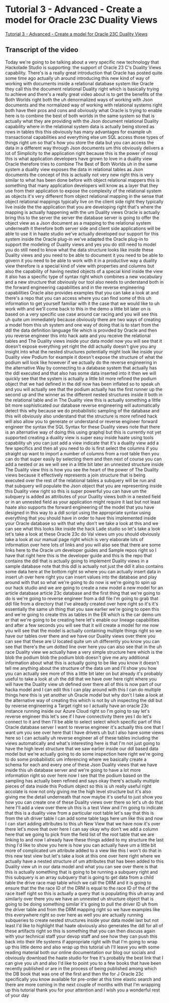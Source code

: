 
# Tutorial 3 - Advanced - Create a model for Oracle 23C Duality Views

[Tutorial 3 - Advanced - Create a model for Oracle 23C Duality Views](https://community.hackolade.com/slides/slide/oracle-23c-duality-views-58?fullscreen=1)

## Transcript of the video

Today we're going to be talking about a very specific new technology that Hackolade Studio is supporting: the support of Oracle 23 C's Duality Views capability. There's is a really great introduction that Oracle has posted quite some time ago actually uh around introducing this new kind of way of working with documents inside a relational database system like Oracle they call this the document relational Duality right which is basically trying to achieve and there's a really great video about is to get the benefits of the Both Worlds right both the uh denormalized ways of working with Json documents and the normalized way of working with relational systems right both have their pros and cons and obviously what Oracle is trying to enable here is to combine the best of both worlds in the same system so that is actually what they are providing with the Json document relational Duality capability where in the relational system data is actually being stored as rows in tables this this obviously has many advantages for example uh transactional capabilities and everything else um SQL access those types of things right um so that's how you store the data but you can access the data in a different way through Json documents um this obviously delivers a lot of Simplicity to the application right because this is the power of nosql this is what application developers have grown to love in a duality view Oracle therefore tries to combine The Best of Both Worlds uh in the same system a duality view exposes the data in relational tables as Json documents the concept of this is actually not very new right this is very similar to what has been done before with object relational mappers this is something that many application developers will know as a layer that they use from their application to expose the complexity of the relational system as objects it's very different from object relational mapping in the sense that object relational mappings typically live on the client side right they typically live inside the the application that you are developing right that's where the mapping is actually happening with the um Duality views Oracle is actually bring this to the server the server the database server is going to offer the object view as a Json document as a mapping to the relational system underneath it therefore both server side and client side applications will be able to use it in haate studio we've actually developed our support for this system inside the Oracle plug-in we've adapted the Oracle plug-in to support the modeling of Duality views and yes you do still need to model you do still need to know what the data structure looks like inside these Duality views and you need to be able to document it you need to be able to govern it you need to be able to work with it in a productive way a duality view therefore is a special kind of view with properties and columns but also the capability of having nested objects of a special kind inside the view it also has a specific type of syntax right which combines a new vocabulary and a new structure that obviously our tool also needs to understand both in the forward engineering capabilities and in the reverse engineering capabilities Oracle also provides examples that you can take a look at and there's a repo that you can access where you can find some of this uh information to get yourself familiar with it the case that we would like to uh work with and we'll come back to this in the demo a little bit later on is based on a very specific use case around car racing and you will see this uh quite um immediately because obviously there are two ways of creating a model from this uh system and one way of doing that is to start from the ddl the data definition language file which is provided by Oracle and then you reverse engineer this into hack aate and you receive the relational tables and The Duality views inside your data model now you will see that it doesn't expose everything yet right the ddl actually doesn't give you any insight into what the nested structures potentially might look like inside your Duality view Podium for example it doesn't expose the structure of what the podium will look like however if we actually do the reverse engineering in the alternative Way by connecting to a database system that actually has the ddl executed and that also has some data inserted into it then we will quickly see that the system is actually a little bit more refined the podium object that we had defined in the ddl now has been inflated so to speak uh and you will actually see that the podium actually has the first runner up the second up and the winner as the different nested structures inside it both in the relational table and in The Duality view this is actually something a little bit more sophisticated our database reverse engineering will automatically detect this why because we do probabilistic sampling of the database and this will obviously also understand that the structure is more refined hack will also allow you to generate or understand or reverse engineer forward engineer the syntax the SQL Syntax for these Duality views note that there is an alternative way of doing this using graphql but this is currently not yet supported creating a duality view is super easy inside haate using tools capability uh you can just add a view indicate that it's a duality view add a few specifics and then all you need to do is first select the columns if you straight up want to import a number of columns from a root table then you can do that super easily by selecting them and then next of course you can add a nested or as we will see in a little bit later an unnested structure inside The Duality view this is how you see the heart of the power of The Duality views because it effectively represents a join structure that is being executed over the rest of the relational tables a subquery will be run and that subquery will populate the Json object that you are representing inside this Duality view right so this is super powerful you can have um the subquery is added as attributes of your Duality views both in a nested field or in an unnested field as your application might require it last but not least haate also supports the forward engineering of the model that you have designed in this way to a ddl script using the appropriate syntax using everything that you should have in order to have this implemented inside your Oracle database so with that why don't we take a look at this and we can see what this looks like inside the hack Lade studio so let's take a look let's take a look at these Oracle 23c do Val views um you should obviously take a look at our manual page right which is very elaborate lots of information over here lots of links and you will also see that there are some links here to the Oracle um developer guides and Sample repos right so I have that right here this is the developer guide and this is the repo that contains the ddl that is actually going to implement Duality views in a sample database note that this ddl is actually not just the ddl it also contains some data here at the bottom right so where you can actually insert data in insert uh over here right you can insert values into the database and play around with that so what we're going to do now is we're going to spin up our hack studio and we are going to create a new model a new model for an article database article 23c database and the first thing that we're going to do is we're going to reverse engineer from a ddl file I'm going to grab that ddl file from a directory that I've already created over here right so it's it's essentially the same uh thing that you saw earlier we're going to open this and we're going to create this as tables in the ER which is the car demo um er that we're going to be creating here let's enable our lineage capabilities and after a few seconds you will see that it will create a model for me now you will see that the model is actually containing multiple things right so we have our tables over there and we have our Duality views over there you can see that these are U located quite um uh differently you know you can see that there's the um dotted line over here you can also see that in the uh race Duality view we actually have a very simple structure here which is the blob the podium blob the podium blob doesn't give me any additional information about what this is actually going to be like you know it doesn't tell me anything about the structure of the data um and I'll show you how you can actually see more of this a little bit later on but already it's probably useful to take a look at uh the ddl that we have over here right where you will have the Duality view uh defined over there all of this is now part of our hacka model and I can edit this I can play around with this I can do multiple things here this is yet another uh Oracle model but why don't I take a look at the alternative way of creating this which is not by uh inspecting the ddl but by reverse engineering a Target right so I actually have an oracle 23c instance running inside our Azure Cloud right so I'm going to say let's reverse engineer this let's see if I have connectivity there yes I do let's connect to it and then I'll be able to select select which specific part of this Oracle database server I want to reverse engineer it's actually this one that I want um you see over here that I have drivers uh but I also have some views here so I can actually uh reverse engineer all of these tables including the views automatically and what's interesting here is that I'm not just going to have the high level structure that we saw earlier inside our ddl based data model but we're actually going to do some inspection here right we're going to do some probabilistic um inferencing where we basically create a schema for each and every one of these Json Duality views that we have inside this uh database server and we're going to have a lot more information right so over here now I see that the podium based on the sampling has actually been refined and says okay there's actually multiple pieces of data inside this Podium object so this is uh really useful right accolate is now not only giving me the high level structure but it's also giving me the detail underneath that now maybe it's useful to just show you how you can create one of these Duality views over there so let's uh do that here I'll add a view over there uh this is a test View and I'm going to indicate that this is a duality view from a particular root table let's say that this is from the uh driver table I can add some table tags here um like this and now I can start adding attributes to this uh New View that we have now it's over there let's move that over here I can say okay why don't we add a column here that we going to pick from the field list of the root table that we are linking to and now I already have these things added to my structure the last thing I'd like to show you here is how you can actually have um a little bit more of complicated um attribute added to a view like this I won't do that in this new test view but let's take a look at this one over here right where we actually have a nested structure of um attributes that has been added to this Duality view uh in our data model and what you can see over there is that this is actually something that is going to be running a subquery right and this subquery is an array subquery that is going to get data from a child table the drive race map table which we call the DRM and it is going to ensure that the the race ID of the DRM is equal to the race ID of the of the race itself right so this is actually a query that is populating this uh array and similarly over there you we have an unnested uh structure object that is going to be doing something similar it's going to pull the driver ID uh from the driver table and from the DRM mapping right so we have examples like this everywhere right so over here as well you are actually running subqueries to create nested structures inside your data model last but not least I'd like to highlight that haate obviously also generates the ddl for all of these artifacts right so this is something that you can then discuss again with your technical staff your devop staff and see how they can push this back into their life systems if appropriate right with that I'm going to wrap up this little demo and also wrap up this tutorial uh I'll leave you with some reading material both our online documentation our blog our socials and obviously download the haate studio for free it's probably the best link that I can give you uh and also I'd like to point you to a few books that have been recently published or are in the process of being published among which the DB book that was one of the first and then the for J Oracle 23c specifically you know available for pre-order at this time elastic search and there are more coming in the next couple of months with that I'm wrapping up this tutorial thank you for your attention and I wish you a wonderful rest of your day